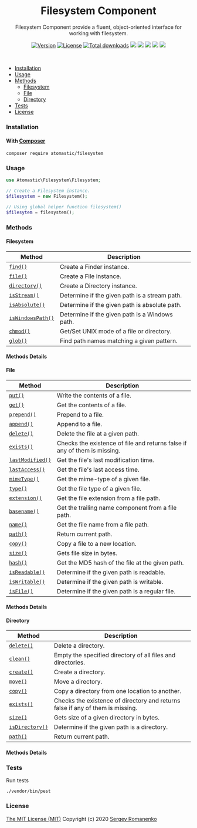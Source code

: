 <h1 align="center">Filesystem Component</h1>
<p align="center">
Filesystem Component provide a fluent, object-oriented interface for working with filesystem.
</p>
<p align="center">
<a href="https://github.com/atomastic/filesystem/releases"><img alt="Version" src="https://img.shields.io/github/release/atomastic/filesystem.svg?label=version&color=green"></a> <a href="https://github.com/atomastic/filesystem"><img src="https://img.shields.io/badge/license-MIT-blue.svg?color=green" alt="License"></a> <a href="https://github.com/atomastic/filesystem"><img src="https://img.shields.io/github/downloads/atomastic/filesystem/total.svg?color=green" alt="Total downloads"></a> <img src="https://github.com/atomastic/filesystem/workflows/Static%20Analysis/badge.svg?branch=dev"> <img src="https://github.com/atomastic/filesystem/workflows/Tests/badge.svg">
  <a href="https://app.codacy.com/gh/atomastic/filesystem?utm_source=github.com&utm_medium=referral&utm_content=atomastic/filesystem&utm_campaign=Badge_Grade"><img src="https://api.codacy.com/project/badge/Grade/990baa96ada542f9ae21a41c2a25ddf9"></a> <a href="https://codeclimate.com/github/atomastic/filesystem/maintainability"><img src="https://api.codeclimate.com/v1/badges/ecbddff212c0e3a61216/maintainability" /></a> <a href="https://app.fossa.com/projects/git%2Bgithub.com%2Fatomastic%2Ffilesystem?ref=badge_shield" alt="FOSSA Status"><img src="https://app.fossa.com/api/projects/git%2Bgithub.com%2Fatomastic%2Ffilesystem.svg?type=shield"/></a>
</p>

<br>

* [Installation](#installation)
* [Usage](#usage)
* [Methods](#methods)
  - [Filesystem](#filesystem)
  - [File](#file)
  - [Directory](#directory)
* [Tests](#tests)
* [License](#license)

### Installation

#### With [Composer](https://getcomposer.org)

```
composer require atomastic/filesystem
```

### Usage

```php
use Atomastic\Filesystem\Filesystem;

// Create a Filesystem instance.
$filesystem = new Filesystem();

// Using global helper function filesystem()
$filesytem = filesystem();
```

### Methods

#### Filesystem

| Method | Description |
|---|---|
| <a href="#filesytem_find">`find()`</a> | Create a Finder instance. |
| <a href="#filesytem_file">`file()`</a> | Create a File instance. |
| <a href="#filesytem_directory">`directory()`</a> | Create a Directory instance. |
| <a href="#filesytem_isStream">`isStream()`</a> | Determine if the given path is a stream path. |
| <a href="#filesytem_isAbsolute">`isAbsolute()`</a> | Determine if the given path is absolute path. |
| <a href="#filesytem_isWindowsPath">`isWindowsPath()`</a> | Determine if the given path is a Windows path. |
| <a href="#filesytem_chmod">`chmod()`</a> | Get/Set UNIX mode of a file or directory. |
| <a href="#filesytem_glob">`glob()`</a> | Find path names matching a given pattern. |

#### Methods Details

#### File

| Method | Description |
|---|---|
| <a href="#file_put">`put()`</a> | Write the contents of a file. |
| <a href="#file_get">`get()`</a> | Get the contents of a file. |
| <a href="#file_prepend">`prepend()`</a> | Prepend to a file. |
| <a href="#file_append">`append()`</a> | Append to a file. |
| <a href="#file_delete">`delete()`</a> | Delete the file at a given path. |
| <a href="#file_exists">`exists()`</a> | Checks the existence of file and returns false if any of them is missing. |
| <a href="#file_lastModified">`lastModified()`</a> | Get the file's last modification time. |
| <a href="#file_lastAccess">`lastAccess()`</a> | Get the file's last access time. |
| <a href="#file_mimeType">`mimeType()`</a> | Get the mime-type of a given file. |
| <a href="#file_type">`type()`</a> | Get the file type of a given file. |
| <a href="#file_extension">`extension()`</a> | Get the file extension from a file path. |
| <a href="#file_basename">`basename()`</a> | Get the trailing name component from a file path. |
| <a href="#file_name">`name()`</a> | Get the file name from a file path. |
| <a href="#file_path">`path()`</a> | Return current path. |
| <a href="#file_copy">`copy()`</a> | Copy a file to a new location. |
| <a href="#file_size">`size()`</a> | Gets file size in bytes. |
| <a href="#file_hash">`hash()`</a> | Get the MD5 hash of the file at the given path. |
| <a href="#file_isReadable">`isReadable()`</a> | Determine if the given path is readable. |
| <a href="#file_isWritable">`isWritable()`</a> | Determine if the given path is writable. |
| <a href="#file_isFile">`isFile()`</a> | Determine if the given path is a regular file. |

#### Methods Details

#### Directory

| Method | Description |
|---|---|
| <a href="#directory_delete">`delete()`</a> | Delete a directory. |
| <a href="#directory_clean">`clean()`</a> | Empty the specified directory of all files and directories. |
| <a href="#directory_create">`create()`</a> | Create a directory. |
| <a href="#directory_move">`move()`</a> | Move a directory. |
| <a href="#directory_copy">`copy()`</a> | Copy a directory from one location to another. |
| <a href="#directory_exists">`exists()`</a> | Checks the existence of directory and returns false if any of them is missing. |
| <a href="#directory_size">`size()`</a> | Gets size of a given directory in bytes. |
| <a href="#directory_isDirectory">`isDirectory()`</a> | Determine if the given path is a directory. |
| <a href="#directory_path">`path()`</a> | Return current path. |

#### Methods Details

### Tests

Run tests

```
./vendor/bin/pest
```

### License
[The MIT License (MIT)](https://github.com/atomastic/filesytem/blob/master/LICENSE.txt)
Copyright (c) 2020 [Sergey Romanenko](https://github.com/Awilum)
